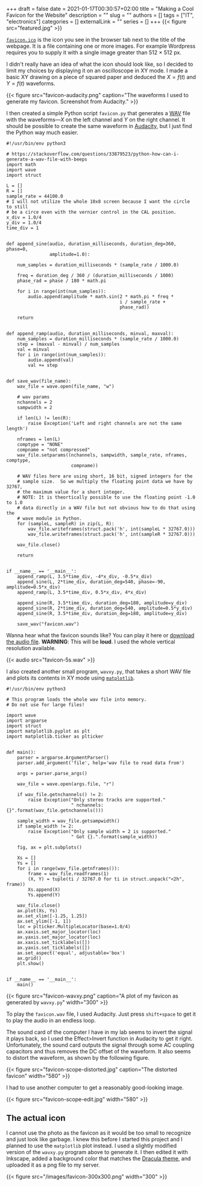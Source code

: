 +++ 
draft = false
date = 2021-01-17T00:30:57+02:00
title = "Making a Cool Favicon for the Website"
description = ""
slug = ""
authors = []
tags = ["IT", "electronics"]
categories = []
externalLink = ""
series = []
+++
{{< figure src="featured.jpg" >}}

[`favicon.ico`](https://en.wikipedia.org/wiki/Favicon) is the icon you see in
the browser tab next to the title of the webpage.
It is a file containing one or more images.
For example Wordpress requires you to supply it with a single image greater
than 512 × 512 px.

I didn't really have an idea of what the icon should look like, so I decided
to limit my choices by displaying it on an oscilloscope in XY mode.
I made a basic XY drawing on a piece of squared paper and deduced the
$X=f(t)$ and $Y=f(t)$ waveforms.

{{< figure src="favicon-audacity.png" caption="The waveforms I used to generate my favicon. Screenshot from Audacity." >}}

I then created a simple Python script `favicon.py` that generates
a [WAV](https://en.wikipedia.org/wiki/WAV) file with the waveforms—$X$ on
the left channel and $Y$ on the right channel.
It should be possible to create the same waveform
in [Audacity](https://www.audacityteam.org/), but I just find the Python way
much easier.

```python3
#!/usr/bin/env python3

# https://stackoverflow.com/questions/33879523/python-how-can-i-generate-a-wav-file-with-beeps
import math
import wave
import struct

L = []
R = []
sample_rate = 44100.0
# I will not utilize the whole 10x8 screen because I want the circle to still
# be a circe even with the vernier control in the CAL position.
x_div = 1.0/4
y_div = 1.0/4
time_div = 1


def append_sine(audio, duration_milliseconds, duration_deg=360, phase=0,
                amplitude=1.0):

    num_samples = duration_milliseconds * (sample_rate / 1000.0)

    freq = duration_deg / 360 / (duration_milliseconds / 1000)
    phase_rad = phase / 180 * math.pi

    for i in range(int(num_samples)):
        audio.append(amplitude * math.sin(2 * math.pi * freq *
                                          i / sample_rate +
                                          phase_rad))

    return


def append_ramp(audio, duration_milliseconds, minval, maxval):
    num_samples = duration_milliseconds * (sample_rate / 1000.0)
    step = (maxval - minval) / num_samples
    val = minval
    for i in range(int(num_samples)):
        audio.append(val)
        val += step


def save_wav(file_name):
    wav_file = wave.open(file_name, "w")

    # wav params
    nchannels = 2
    sampwidth = 2

    if len(L) != len(R):
        raise Exception('Left and right channels are not the same length')

    nframes = len(L)
    comptype = "NONE"
    compname = "not compressed"
    wav_file.setparams((nchannels, sampwidth, sample_rate, nframes, comptype,
                        compname))

    # WAV files here are using short, 16 bit, signed integers for the
    # sample size.  So we multiply the floating point data we have by 32767,
    # the maximum value for a short integer.
    # NOTE: It is theortically possible to use the floating point -1.0 to 1.0
    # data directly in a WAV file but not obvious how to do that using the
    # wave module in Python.
    for (sampleL, sampleR) in zip(L, R):
        wav_file.writeframes(struct.pack('h', int(sampleL * 32767.0)))
        wav_file.writeframes(struct.pack('h', int(sampleR * 32767.0)))

    wav_file.close()

    return


if __name__ == '__main__':
    append_ramp(L, 3.5*time_div, -4*x_div, -0.5*x_div)
    append_sine(L, 2*time_div, duration_deg=540, phase=-90, amplitude=0.5*x_div)
    append_ramp(L, 3.5*time_div, 0.5*x_div, 4*x_div)

    append_sine(R, 3.5*time_div, duration_deg=180, amplitude=y_div)
    append_sine(R, 2*time_div, duration_deg=540, amplitude=0.5*y_div)
    append_sine(R, 3.5*time_div, duration_deg=180, amplitude=y_div)

    save_wav("favicon.wav")
```

Wanna hear what the favicon sounds like? You can play it here or
[download the audio file](favicon-5s.wav).
**WARNING**: This will be **loud**. I used the whole vertical resolution
available.

{{< audio src="favicon-5s.wav" >}}

I also created another small program, `wavxy.py`, that takes a short WAV file
and plots its contents in XY mode using
[`matplotlib`](https://matplotlib.org/).

```python3
#!/usr/bin/env python3

# This program loads the whole wav file into memory.
# Do not use for large files!

import wave
import argparse
import struct
import matplotlib.pyplot as plt
import matplotlib.ticker as plticker


def main():
    parser = argparse.ArgumentParser()
    parser.add_argument('file', help='wav file to read data from')

    args = parser.parse_args()

    wav_file = wave.open(args.file, "r")

    if wav_file.getnchannels() != 2:
        raise Exception("Only stereo tracks are supported."
                        " nchannels: {}".format(wav_file.getnchannels()))

    sample_width = wav_file.getsampwidth()
    if sample_width != 2:
        raise Exception("Only sample width = 2 is supported."
                        " Got {}.".format(sample_width))

    fig, ax = plt.subplots()

    Xs = []
    Ys = []
    for i in range(wav_file.getnframes()):
        frame = wav_file.readframes(1)
        (X, Y) = tuple(ti / 32767.0 for ti in struct.unpack("<2h", frame))
        Xs.append(X)
        Ys.append(Y)

    wav_file.close()
    ax.plot(Xs, Ys)
    ax.set_xlim([-1.25, 1.25])
    ax.set_ylim([-1, 1])
    loc = plticker.MultipleLocator(base=1.0/4)
    ax.xaxis.set_major_locator(loc)
    ax.yaxis.set_major_locator(loc)
    ax.xaxis.set_ticklabels([])
    ax.yaxis.set_ticklabels([])
    ax.set_aspect('equal', adjustable='box')
    ax.grid()
    plt.show()


if __name__ == '__main__':
    main()
```

{{< figure src="favicon-wavxy.png" caption="A plot of my favicon as generated by `wavxy.py`" width="300" >}}

To play the `favicon.wav` file, I used Audacity.
Just press `shift+space` to get it to play the audio in an endless loop.

The sound card of the computer I have in my lab seems to invert the signal it
plays back, so I used the Effect&gt;Invert function in Audacity to get it
right.
Unfortunately, the sound card outputs the signal through some AC coupling
capacitors and thus removes the DC offset of the waveform.
It also seems to distort the waveform, as shown by the following figure.

{{< figure src="favicon-scope-distorted.jpg" caption="The distorted favicon" width="580" >}}

I had to use another computer to get a reasonably good-looking image.

{{< figure src="favicon-scope-edit.jpg" width="580" >}}

## The actual icon
I cannot use the photo as the favicon as it would be too small to recognize
and just look like garbage. I knew this before I started this project and I
planned to use the `matplotlib` plot instead. I used a slightly modified
version of the `wavxy.py` program above to generate it. I then edited it with
Inkscape, added a background color that matches the
[Dracula theme](https://draculatheme.com/contribute), and uploaded it
as a png file to my server.

{{< figure src="/images/favicon-300x300.png" width="300" >}}
